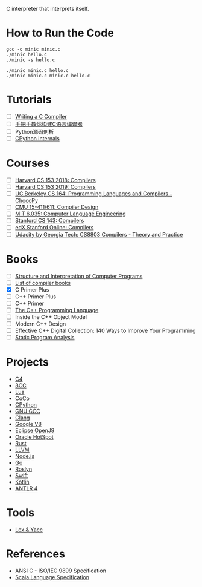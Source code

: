 C interpreter that interprets itself.

# How to Run the Code

    gcc -o minic minic.c
    ./minic hello.c
    ./minic -s hello.c

    ./minic minic.c hello.c
    ./minic minic.c minic.c hello.c

# Tutorials

- [ ] [Writing a C Compiler](https://norasandler.com/2017/11/29/Write-a-Compiler.html)
- [ ] [手把手教你构建C语言编译器](https://lotabout.me/2015/write-a-C-interpreter-0/)
- [ ] Python源码剖析
- [ ] [CPython internals](http://pgbovine.net/cpython-internals.htm)

# Courses

- [ ] [Harvard CS 153 2018: Compilers](https://www.seas.harvard.edu/courses/cs153/2018fa/)
- [ ] [Harvard CS 153 2019: Compilers](https://www.seas.harvard.edu/courses/cs153/2019fa/)
- [ ] [UC Berkeley CS 164: Programming Languages and Compilers - ChocoPy](https://inst.eecs.berkeley.edu/~cs164)
- [ ] [CMU 15-411/611: Compiler Design](http://www.cs.cmu.edu/~janh/courses/411/18/index.html)
- [ ] [MIT 6.035: Computer Language Engineering](http://6.035.scripts.mit.edu/fa18/)
- [ ] [Stanford CS 143: Compilers](https://web.stanford.edu/class/cs143/)
- [ ] [edX Stanford Online: Compilers](https://www.edx.org/es/course/compilers)
- [ ] [Udacity by Georgia Tech: CS8803 Compilers - Theory and Practice](https://www.udacity.com/course/compilers-theory-and-practice--ud168)

# Books

- [ ] [Structure and Interpretation of Computer Programs](https://web.mit.edu/alexmv/6.037/sicp.pdf)
- [ ] [List of compiler books](https://gcc.gnu.org/wiki/ListOfCompilerBooks)
- [x] C Primer Plus
- [ ] C++ Primer Plus
- [ ] C++ Primer
- [ ] [The C++ Programming Language](http://www.stroustrup.com/4th.html)
- [ ] Inside the C++ Object Model
- [ ] Modern C++ Design
- [ ] Effective C++ Digital Collection: 140 Ways to Improve Your Programming
- [ ] [Static Program Analysis](https://cs.au.dk/~amoeller/spa/)

# Projects

* [C4](https://github.com/rswier/c4)
* [8CC](https://github.com/rui314/8cc)
* [Lua](https://github.com/lua/lua)
* [CoCo](https://github.com/kentdlee/CoCo)
* [CPython](https://github.com/python/cpython)
* [GNU GCC](https://github.com/gcc-mirror/gcc)
* [Clang](https://github.com/llvm/llvm-project/tree/master/clang/)
* [Google V8](https://github.com/v8/v8)
* [Eclipse OpenJ9](https://github.com/eclipse/openj9)
* [Oracle HotSpot](https://openjdk.java.net/groups/hotspot/)
* [Rust](https://github.com/rust-lang/rust)
* [LLVM](https://llvm.org/)
* [Node.js](https://github.com/nodejs/node)
* [Go](https://github.com/golang/go)
* [Roslyn](https://github.com/dotnet/roslyn)
* [Swift](https://github.com/apple/swift)
* [Kotlin](https://github.com/JetBrains/kotlin)
* [ANTLR 4](https://github.com/antlr/antlr4)

# Tools

* [Lex & Yacc](http://dinosaur.compilertools.net/)

# References

* ANSI C - ISO/IEC 9899 Specification
* [Scala Language Specification](https://docs.scala-lang.org/)
